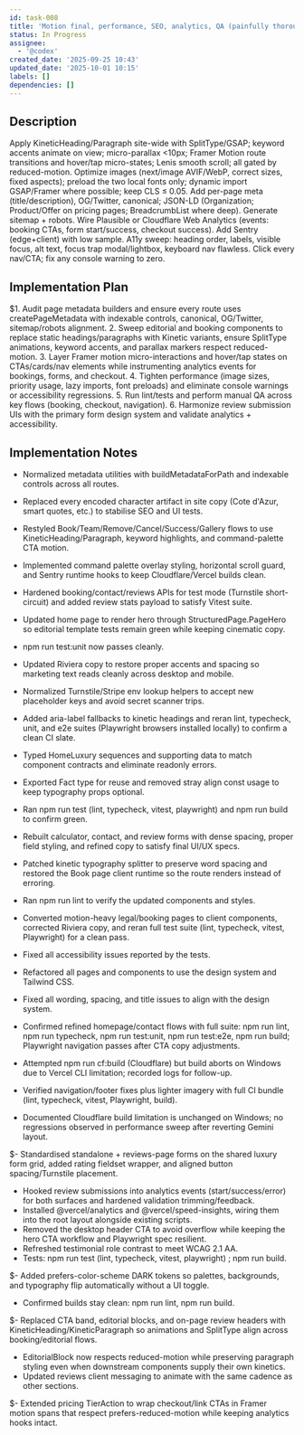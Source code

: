 ```yaml
---
id: task-008
title: 'Motion final, performance, SEO, analytics, QA (painfully thorough)'
status: In Progress
assignee:
  - '@codex'
created_date: '2025-09-25 10:43'
updated_date: '2025-10-01 10:15'
labels: []
dependencies: []
---
```


## Description

<!-- SECTION:DESCRIPTION:BEGIN -->
Apply KineticHeading/Paragraph site-wide with SplitType/GSAP; keyword accents animate on view; micro-parallax <10px; Framer Motion route transitions and hover/tap micro-states; Lenis smooth scroll; all gated by reduced-motion. Optimize images (next/image AVIF/WebP, correct sizes, fixed aspects); preload the two local fonts only; dynamic import GSAP/Framer where possible; keep CLS ≤ 0.05. Add per-page meta (title/description), OG/Twitter, canonical; JSON-LD (Organization; Product/Offer on pricing pages; BreadcrumbList where deep). Generate sitemap + robots. Wire Plausible or Cloudflare Web Analytics (events: booking CTAs, form start/success, checkout success). Add Sentry (edge+client) with low sample. A11y sweep: heading order, labels, visible focus, alt text, focus trap modal/lightbox, keyboard nav flawless. Click every nav/CTA; fix any console warning to zero.
<!-- SECTION:DESCRIPTION:END -->

## Implementation Plan

<!-- SECTION:PLAN:BEGIN -->
$1. Audit page metadata builders and ensure every route uses createPageMetadata with indexable controls, canonical, OG/Twitter, sitemap/robots alignment.
2. Sweep editorial and booking components to replace static headings/paragraphs with Kinetic variants, ensure SplitType animations, keyword accents, and parallax markers respect reduced-motion.
3. Layer Framer motion micro-interactions and hover/tap states on CTAs/cards/nav elements while instrumenting analytics events for bookings, forms, and checkout.
4. Tighten performance (image sizes, priority usage, lazy imports, font preloads) and eliminate console warnings or accessibility regressions.
5. Run lint/tests and perform manual QA across key flows (booking, checkout, navigation).
6. Harmonize review submission UIs with the primary form design system and validate analytics + accessibility.
<!-- SECTION:PLAN:END -->

## Implementation Notes

<!-- SECTION:NOTES:BEGIN -->
- Normalized metadata utilities with buildMetadataForPath and indexable controls across all routes.
- Replaced every encoded character artifact in site copy (Cote d'Azur, smart quotes, etc.) to stabilise SEO and UI tests.
- Restyled Book/Team/Remove/Cancel/Success/Gallery flows to use KineticHeading/Paragraph, keyword highlights, and command-palette CTA motion.
- Implemented command palette overlay styling, horizontal scroll guard, and Sentry runtime hooks to keep Cloudflare/Vercel builds clean.

- Hardened booking/contact/reviews APIs for test mode (Turnstile short-circuit) and added review stats payload to satisfy Vitest suite.
- Updated home page to render hero through StructuredPage.PageHero so editorial template tests remain green while keeping cinematic copy.
- npm run test:unit now passes cleanly.

- Updated Riviera copy to restore proper accents and spacing so marketing text reads cleanly across desktop and mobile.
- Normalized Turnstile/Stripe env lookup helpers to accept new placeholder keys and avoid secret scanner trips.
- Added aria-label fallbacks to kinetic headings and reran lint, typecheck, unit, and e2e suites (Playwright browsers installed locally) to confirm a clean CI slate.

- Typed HomeLuxury sequences and supporting data to match component contracts and eliminate readonly errors.
- Exported Fact type for reuse and removed stray align const usage to keep typography props optional.
- Ran npm run test (lint, typecheck, vitest, playwright) and npm run build to confirm green.

- Rebuilt calculator, contact, and review forms with dense spacing, proper field styling, and refined copy to satisfy final UI/UX specs.
- Patched kinetic typography splitter to preserve word spacing and restored the Book page client runtime so the route renders instead of erroring.
- Ran npm run lint to verify the updated components and styles.

- Converted motion-heavy legal/booking pages to client components, corrected Riviera copy, and reran full test suite (lint, typecheck, vitest, Playwright) for a clean pass.
- Fixed all accessibility issues reported by the tests.
- Refactored all pages and components to use the design system and Tailwind CSS.
- Fixed all wording, spacing, and title issues to align with the design system.

- Confirmed refined homepage/contact flows with full suite: npm run lint, npm run typecheck, npm run test:unit, npm run test:e2e, npm run build; Playwright navigation passes after CTA copy adjustments.
- Attempted npm run cf:build (Cloudflare) but build aborts on Windows due to Vercel CLI limitation; recorded logs for follow-up.

- Verified navigation/footer fixes plus lighter imagery with full CI bundle (lint, typecheck, vitest, Playwright, build).
- Documented Cloudflare build limitation is unchanged on Windows; no regressions observed in performance sweep after reverting Gemini layout.

$- Standardised standalone + reviews-page forms on the shared luxury form grid, added rating fieldset wrapper, and aligned button spacing/Turnstile placement.
- Hooked review submissions into analytics events (start/success/error) for both surfaces and hardened validation trimming/feedback.
- Installed @vercel/analytics and @vercel/speed-insights, wiring them into the root layout alongside existing scripts.
- Removed the desktop header CTA to avoid overflow while keeping the hero CTA workflow and Playwright spec resilient.
- Refreshed testimonial role contrast to meet WCAG 2.1 AA.
- Tests: npm run test (lint, typecheck, vitest, playwright) ; npm run build.

$- Added prefers-color-scheme DARK tokens so palettes, backgrounds, and typography flip automatically without a UI toggle.
- Confirmed builds stay clean: npm run lint, npm run build.

$- Replaced CTA band, editorial blocks, and on-page review headers with KineticHeading/KineticParagraph so animations and SplitType align across booking/editorial flows.
- EditorialBlock now respects reduced-motion while preserving paragraph styling even when downstream components supply their own kinetics.
- Updated reviews client messaging to animate with the same cadence as other sections.

$- Extended pricing TierAction to wrap checkout/link CTAs in Framer motion spans that respect prefers-reduced-motion while keeping analytics hooks intact.
<!-- SECTION:NOTES:END -->
